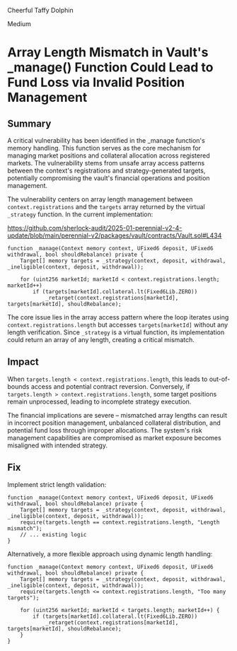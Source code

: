 Cheerful Taffy Dolphin

Medium

# Array Length Mismatch in Vault's _manage() Function Could Lead to Fund Loss via Invalid Position Management

## Summary

A critical vulnerability has been identified in the _manage function's memory handling. This function serves as the core mechanism for managing market positions and collateral allocation across registered markets. The vulnerability stems from unsafe array access patterns between the context's registrations and strategy-generated targets, potentially compromising the vault's financial operations and position management.

The vulnerability centers on array length management between `context.registrations` and the `targets` array returned by the virtual `_strategy` function. In the current implementation:

https://github.com/sherlock-audit/2025-01-perennial-v2-4-update/blob/main/perennial-v2/packages/vault/contracts/Vault.sol#L434

```solidity
function _manage(Context memory context, UFixed6 deposit, UFixed6 withdrawal, bool shouldRebalance) private {
    Target[] memory targets = _strategy(context, deposit, withdrawal, _ineligible(context, deposit, withdrawal));
    
    for (uint256 marketId; marketId < context.registrations.length; marketId++)
        if (targets[marketId].collateral.lt(Fixed6Lib.ZERO))
            _retarget(context.registrations[marketId], targets[marketId], shouldRebalance);
```

The core issue lies in the array access pattern where the loop iterates using `context.registrations.length` but accesses `targets[marketId]` without any length verification. Since `_strategy` is a virtual function, its implementation could return an array of any length, creating a critical mismatch.

## Impact

When `targets.length < context.registrations.length`, this leads to out-of-bounds access and potential contract reversion. Conversely, if `targets.length > context.registrations.length`, some target positions remain unprocessed, leading to incomplete strategy execution.

The financial implications are severe – mismatched array lengths can result in incorrect position management, unbalanced collateral distribution, and potential fund loss through improper allocations. The system's risk management capabilities are compromised as market exposure becomes misaligned with intended strategy.

## Fix

Implement strict length validation:

```solidity
function _manage(Context memory context, UFixed6 deposit, UFixed6 withdrawal, bool shouldRebalance) private {
    Target[] memory targets = _strategy(context, deposit, withdrawal, _ineligible(context, deposit, withdrawal));
    require(targets.length == context.registrations.length, "Length mismatch");
    // ... existing logic
}
```

Alternatively, a more flexible approach using dynamic length handling:

```solidity
function _manage(Context memory context, UFixed6 deposit, UFixed6 withdrawal, bool shouldRebalance) private {
    Target[] memory targets = _strategy(context, deposit, withdrawal, _ineligible(context, deposit, withdrawal));
    require(targets.length <= context.registrations.length, "Too many targets");
    
    for (uint256 marketId; marketId < targets.length; marketId++) {
        if (targets[marketId].collateral.lt(Fixed6Lib.ZERO))
            _retarget(context.registrations[marketId], targets[marketId], shouldRebalance);
    }
}
```
